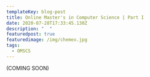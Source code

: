 ```yaml
---
templateKey: blog-post
title: Online Master's in Computer Science | Part I
date: 2020-07-28T17:33:45.130Z
description: "  "
featuredpost: true
featuredimage: /img/chemex.jpg
tags:
  - OMSCS
---
```

(COMING SOON)